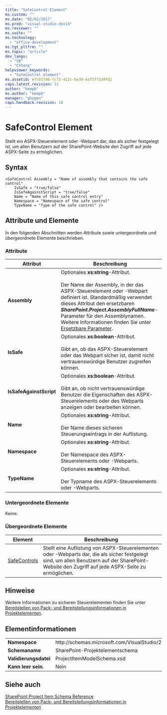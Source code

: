 ```yaml
---
title: "SafeControl Element"
ms.custom: ""
ms.date: "02/02/2017"
ms.prod: "visual-studio-dev14"
ms.reviewer: ""
ms.suite: ""
ms.technology: 
  - "office-development"
ms.tgt_pltfrm: ""
ms.topic: "article"
dev_langs: 
  - "VB"
  - "CSharp"
helpviewer_keywords: 
  - "SafeControl element"
ms.assetid: e7c61749-fc73-412c-be30-4af5ff2a9fd2
caps.latest.revision: 11
author: "kempb"
ms.author: "kempb"
manager: "ghogen"
caps.handback.revision: 10
---
```

# SafeControl Element
  Stellt ein ASPX\-Steuerelement oder \-Webpart dar, das als sicher festgelegt ist, um allen Benutzern auf der SharePoint\-Website den Zugriff auf jede ASPX\-Seite zu ermöglichen.  
  
## Syntax  
  
```  
<SafeControl Assembly = "Name of assembly that contains the safe control"  
    IsSafe = "true/false"  
    IsSafeAgainstScript = "true/false"  
    Name = "Name of this safe control entry"  
    Namespace = "Namespace of the safe control"  
    TypeName = "Type of the safe control" />  
```  
  
## Attribute und Elemente  
 In den folgenden Abschnitten werden Attribute sowie untergeordnete und übergeordnete Elemente beschrieben.  
  
### Attribute  
  
|Attribut|Beschreibung|  
|--------------|------------------|  
|**Assembly**|Optionales **xs:string**\-Attribut.<br /><br /> Der Name der Assembly, in der das ASPX\-Steuerelement oder \-Webpart definiert ist.  Standardmäßig verwendet dieses Attribut den ersetzbaren **$SharePoint.Project.AssemblyFullName$**\-Parameter für den Assemblynamen.  Weitere Informationen finden Sie unter [Ersetzbare Parameter](../sharepoint/replaceable-parameters.md).|  
|**IsSafe**|Optionales **xs:boolean**\-Attribut.<br /><br /> Gibt an, ob das ASPX\-Steuerelement oder das Webpart sicher ist, damit nicht vertrauenswürdige Benutzer zugreifen können.|  
|**IsSafeAgainstScript**|Optionales **xs:boolean**\-Attribut.<br /><br /> Gibt an, ob nicht vertrauenswürdige Benutzer die Eigenschaften des ASPX\-Steuerelements oder des Webparts anzeigen oder bearbeiten können.|  
|**Name**|Optionales **xs:string**\-Attribut.<br /><br /> Der Name dieses sicheren Steuerungseintrags in der Auflistung.|  
|**Namespace**|Optionales **xs:string**\-Attribut.<br /><br /> Der Namespace des ASPX\-Steuerelements oder \-Webparts.|  
|**TypeName**|Optionales **xs:string**\-Attribut.<br /><br /> Der Typname des ASPX\-Steuerelements oder \-Webparts.|  
  
### Untergeordnete Elemente  
 Keine.  
  
### Übergeordnete Elemente  
  
|Element|Beschreibung|  
|-------------|------------------|  
|[SafeControls](../sharepoint/safecontrols-element.md)|Stellt eine Auflistung von ASPX\-Steuerelementen oder \-Webparts dar, die als sicher festgelegt sind, um allen Benutzern auf der SharePoint\-Website den Zugriff auf jede ASPX\-Seite zu ermöglichen.|  
  
## Hinweise  
 Weitere Informationen zu sicheren Steuerelementen finden Sie unter [Bereitstellen von Pack- und Bereitstellungsinformationen in Projektelementen](../sharepoint/providing-packaging-and-deployment-information-in-project-items.md).  
  
## Elementinformationen  
  
|||  
|-|-|  
|**Namespace**|http:\/\/schemas.microsoft.com\/VisualStudio\/2010\/SharePointTools\/SharePointProjectItemModel|  
|**Schemaname**|SharePoint\-Projektelementschema|  
|**Validierungsdatei**|ProjectItemModelSchema.xsd|  
|**Kann leer sein.**|Nein|  
  
## Siehe auch  
 [SharePoint Project Item Schema Reference](../sharepoint/sharepoint-project-item-schema-reference.md)   
 [Bereitstellen von Pack- und Bereitstellungsinformationen in Projektelementen](../sharepoint/providing-packaging-and-deployment-information-in-project-items.md)  
  
  